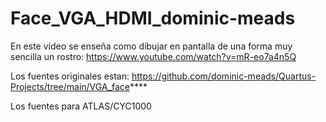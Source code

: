 # Face_VGA_HDMI_dominic-meads

En este vídeo se enseña como dibujar en pantalla de una forma muy sencilla un rostro:
https://www.youtube.com/watch?v=mR-eo7a4n5Q

Los fuentes originales estan:
https://github.com/dominic-meads/Quartus-Projects/tree/main/VGA_face****

Los fuentes para ATLAS/CYC1000
